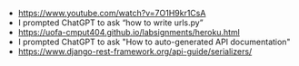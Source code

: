 * https://www.youtube.com/watch?v=7O1H9kr1CsA
* I prompted ChatGPT to ask “how to write urls.py”
* https://uofa-cmput404.github.io/labsignments/heroku.html
* I prompted ChatGPT to ask "How to auto-generated API documentation"
* https://www.django-rest-framework.org/api-guide/serializers/
